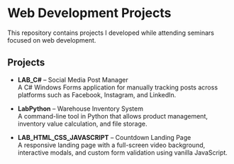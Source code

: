 # Web Development Projects

This repository contains projects I developed while attending seminars focused on web development.

## Projects

- **LAB_C#** – Social Media Post Manager  
  A C# Windows Forms application for manually tracking posts across platforms such as Facebook, Instagram, and LinkedIn.

- **LabPython** – Warehouse Inventory System  
  A command-line tool in Python that allows product management, inventory value calculation, and file storage.

- **LAB_HTML_CSS_JAVASCRIPT** – Countdown Landing Page  
  A responsive landing page with a full-screen video background, interactive modals, and custom form validation using vanilla JavaScript.
